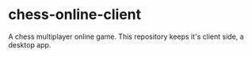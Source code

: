 # chess-online-client
A chess multiplayer online game. This repository keeps it's client side, a desktop app. 

